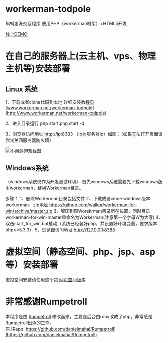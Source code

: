 workerman-todpole
=================

蝌蚪游泳交互程序 使用PHP（workerman框架）+HTML5开发

[线上DEMO](http://kedou.workerman.net)

在自己的服务器上(云主机、vps、物理主机等)安装部署
==================

## Linux 系统

1、下载或者clone代码到本地 详细安装教程见 [www.workerman.net/workerman-todpole](http://www.workerman.net/workerman-todpole)

2、进入目录运行 php start.php start -d

3、浏览器访问地址  http://ip:8383 （ip为服务器ip）如图：（如果无法打开页面请尝试关闭服务器防火墙）

![小蝌蚪游戏截图](https://github.com/walkor/workerman-todpole/blob/master/Applications/Todpole/Web/images/workerman-todpole-browser.png?raw=true)

## Windows系统
（windows系统仅作为开发测试环境）
首先windows系统需要先下载windows版本workerman，替换Workerman目录。

步骤：
1、删除Workerman目录包括文件
2、下载或者clone windows版本workerman，zip地址 https://github.com/walkor/workerman-for-win/archive/master.zip
3、解压到原Worekrman目录所在位置，同时目录workerman-for-win-master重命名为Workerman(注意第一个字母W为大写)
4、双击start_for_win.bat启动（系统已经装好php，并设置好环境变量，要求版本php>=5.3.3）
5、浏览器访问地址  http://127.0.0.1:8383 

虚拟空间（静态空间、php、jsp、asp等）安装部署
==================
虚拟空间安装请使用这个包 [网页空间版本](https://github.com/walkor/workerman-todpole-web)

非常感谢Rumpetroll
===================
本程序是由 [Rumpetroll](http://rumpetroll.com) 修改而来，主要是后台由ruby改成了php。非常感谢Rumpetroll出色的工作。  
原 [Repo: https://github.com/danielmahal/Rumpetroll](https://github.com/danielmahal/Rumpetroll)




